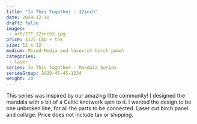 ```yaml
---
title: "In This Together - 12inch"
date: 2019-12-10
draft: false
images:
 - art/ITT_12inch2.jpg
price: $175 CAD + tax
size: 12 x 12 
medium: Mixed Media and lasercut birch panel
categories:
 - laser
series: In This Together - Mandala Series
seriesGroup: 2020-45-45-1234
weight: 20
---
```


This series was inspired by our amazing little community!  I designed the mandala with a bit of a Celtic knotwork spin to it. I wanted the design to be one unbroken line, for all the parts to be connected. Laser cut birch panel and collage. Price does not include tax or shipping.
